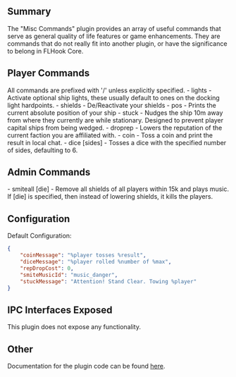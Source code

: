 ## Summary
The "Misc Commands" plugin provides an array of useful commands that serve as general quality of life features or game enhancements. They are commands that do not really fit into another plugin, or have the significance to belong in FLHook Core.

## Player Commands
All commands are prefixed with '/' unless explicitly specified.
\- lights - Activate optional ship lights, these usually default to ones on the docking light hardpoints.
\- shields - De/Reactivate your shields
\- pos - Prints the current absolute position of your ship
\- stuck - Nudges the ship 10m away from where they currently are while stationary. Designed to prevent player capital ships from being wedged.
\- droprep - Lowers the reputation of the current faction you are affiliated with. 
\- coin - Toss a coin and print the result in local chat.
\- dice [sides] - Tosses a dice with the specified number of sides, defaulting to 6.

## Admin Commands
\- smiteall [die] - Remove all shields of all players within 15k and plays music. If [die] is specified, then instead of lowering shields, it kills the players.

## Configuration
Default Configuration:
```json
{
    "coinMessage": "%player tosses %result",
    "diceMessage": "%player rolled %number of %max",
    "repDropCost": 0,
    "smiteMusicId": "music_danger",
    "stuckMessage": "Attention! Stand Clear. Towing %player"
}
```

## IPC Interfaces Exposed
This plugin does not expose any functionality.

## Other
Documentation for the plugin code can be found [here](group__misc_commands.html).